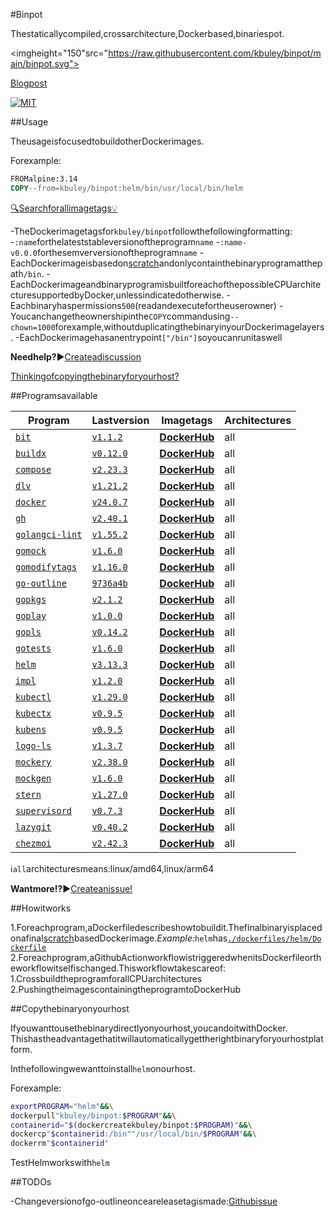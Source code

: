 #Binpot

Thestaticallycompiled,crossarchitecture,Dockerbased,binariespot.

<imgheight="150"src="https://raw.githubusercontent.com/kbuley/binpot/main/binpot.svg">

[Blogpost](https://qqq.ninja/blog/post/binpot/)

[![MIT](https://img.shields.io/github/license/kbuley/binpot)](https://github.com/kbuley/binpot/main/LICENSE)

##Usage

TheusageisfocusedtobuildotherDockerimages.

Forexample:

```Dockerfile
FROMalpine:3.14
COPY--from=kbuley/binpot:helm/bin/usr/local/bin/helm
```

[🔍Searchforallimagetags💡](https://hub.docker.com/r/kbuley/binpot/tags)

-TheDockerimagetagsfor`kbuley/binpot`followthefollowingformatting:
-`:name`forthelateststableversionoftheprogram`name`
-`:name-v0.0.0`forthesemverversionoftheprogram`name`
-EachDockerimageisbasedon[scratch](https://hub.docker.com/_/scratch)andonlycontainthebinaryprogramatthepath`/bin`.
-EachDockerimageandbinaryprogramisbuiltforeachofthepossibleCPUarchitecturesupportedbyDocker,unlessindicatedotherwise.
-Eachbinaryhaspermissions`500`(readandexecutefortheuserowner)
-Youcanchangetheownershipinthe`COPY`commandusing`--chown=1000`forexample,withoutduplicatingthebinaryinyourDockerimagelayers.
-EachDockerimagehasanentrypoint`["/bin"]`soyoucanrunitaswell

**Needhelp?**▶️[Createadiscussion](https://github.com/kbuley/binpot/discussions)

[Thinkingofcopyingthebinaryforyourhost?](#Copy-the-binary-on-your-host)

##Programsavailable

|Program|Lastversion|Imagetags|Architectures|
|------------------------------------------------------------|------------------------------------------------------------------------------------------------------|---------------------------------------------------------------------------------|-------------------------------|
|[`bit`](https://github.com/chriswalz/bit)|[`v1.1.2`](https://github.com/chriswalz/bit/releases/tag/v1.1.2)|[**DockerHub**](https://hub.docker.com/r/kbuley/binpot/tags?name=bit)|all|
|[`buildx`](https://github.com/docker/buildx)|[`v0.12.0`](https://github.com/docker/buildx/releases/tag/v0.12)|[**DockerHub**](https://hub.docker.com/r/kbuley/binpot/tags?name=buildx)|all|
|[`compose`](https://github.com/docker/compose)|[`v2.23.3`](https://github.com/docker/compose/releases/tag/v2.23.3)|[**DockerHub**](https://hub.docker.com/r/kbuley/binpot/tags?name=compose)|all|
|[`dlv`](https://github.com/go-delve/delve)|[`v1.21.2`](https://github.com/go-delve/delve/releases/tag/v1.21.2)|[**DockerHub**](https://hub.docker.com/r/kbuley/binpot/tags?name=dlv)|all|
|[`docker`](https://github.com/docker/cli)|[`v24.0.7`](https://github.com/docker/cli/releases/tag/v24.0.7)|[**DockerHub**](https://hub.docker.com/r/kbuley/binpot/tags?name=docker)|all|
|[`gh`](https://github.com/cli/cli)|[`v2.40.1`](https://github.com/cli/cli/releases/tag/v2.40.1)|[**DockerHub**](https://hub.docker.com/r/kbuley/binpot/tags?name=gh)|all|
|[`golangci-lint`](https://github.com/golangci/golangci-lint)|[`v1.55.2`](https://github.com/golangci/golangci-lint/releases/tag/v1.55.2)|[**DockerHub**](https://hub.docker.com/r/kbuley/binpot/tags?name=golangci-lint)|all|
|[`gomock`](https://github.com/golang/mock)|[`v1.6.0`](https://github.com/golang/mock/releases/tag/v1.6.0)|[**DockerHub**](https://hub.docker.com/r/kbuley/binpot/tags?name=gomock)|all|
|[`gomodifytags`](https://github.com/fatih/gomodifytags)|[`v1.16.0`](https://github.com/fatih/gomodifytags/releases/tag/v1.16.0)|[**DockerHub**](https://hub.docker.com/r/kbuley/binpot/tags?name=gomodifytags)|all|
|[`go-outline`](https://github.com/ramya-rao-a/go-outline)|[`9736a4b`](https://github.com/ramya-rao-a/go-outline/commit/9736a4bde949f321d201e5eaa5ae2bcde011bf00)|[**DockerHub**](https://hub.docker.com/r/kbuley/binpot/tags?name=go-outline)|all|
|[`gopkgs`](https://github.com/uudashr/gopkgs)|[`v2.1.2`](https://github.com/uudashr/gopkgs/releases/tag/v2.1.2)|[**DockerHub**](https://hub.docker.com/r/kbuley/binpot/tags?name=gopkgs)|all|
|[`goplay`](https://github.com/haya14busa/goplay)|[`v1.0.0`](https://github.com/haya14busa/goplay/releases/tag/v1.0.0)|[**DockerHub**](https://hub.docker.com/r/kbuley/binpot/tags?name=goplay)|all|
|[`gopls`](https://github.com/golang/tools/tree/master/gopls)|[`v0.14.2`](https://github.com/golang/tools/releases/tag/gopls/v0.14.2)|[**DockerHub**](https://hub.docker.com/r/kbuley/binpot/tags?name=gopls)|all|
|[`gotests`](https://github.com/cweill/gotests)|[`v1.6.0`](https://github.com/cweill/gotests/releases/tag/v1.6.0)|[**DockerHub**](https://hub.docker.com/r/kbuley/binpot/tags?name=gotests)|all|
|[`helm`](https://github.com/helm/helm)|[`v3.13.3`](https://github.com/helm/helm/releases/tag/v3.13.3)|[**DockerHub**](https://hub.docker.com/r/kbuley/binpot/tags?name=helm)|all|
|[`impl`](https://github.com/josharian/impl)|[`v1.2.0`](https://github.com/josharian/impl/releases/tag/v1.2.0)|[**DockerHub**](https://hub.docker.com/r/kbuley/binpot/tags?name=impl)|all|
|[`kubectl`](https://github.com/kubernetes/kubernetes)|[`v1.29.0`](https://github.com/kubernetes/kubernetes/releases/tag/v1.29.0)|[**DockerHub**](https://hub.docker.com/r/kbuley/binpot/tags?name=kubectl)|all|
|[`kubectx`](https://github.com/ahmetb/kubectx)|[`v0.9.5`](https://github.com/ahmetb/kubectx/releases/tag/v0.9.5)|[**DockerHub**](https://hub.docker.com/r/kbuley/binpot/tags?name=kubectx)|all|
|[`kubens`](https://github.com/ahmetb/kubectx)|[`v0.9.5`](https://github.com/ahmetb/kubectx/releases/tag/v0.9.5)|[**DockerHub**](https://hub.docker.com/r/kbuley/binpot/tags?name=kubens)|all|
|[`logo-ls`](https://github.com/Yash-Handa/logo-ls)|[`v1.3.7`](https://github.com/Yash-Handa/logo-ls/releases/tag/v1.3.7)|[**DockerHub**](https://hub.docker.com/r/kbuley/binpot/tags?name=logo-ls-v1.3.7)|all|
|[`mockery`](https://github.com/vektra/mockery)|[`v2.38.0`](https://github.com/vektra/mockery/releases/tag/v2.38.0)|[**DockerHub**](https://hub.docker.com/r/kbuley/binpot/tags?name=mockery)|all|
|[`mockgen`](https://github.com/golang/mock)|[`v1.6.0`](https://github.com/golang/mock/releases/tag/v1.6.0)|[**DockerHub**](https://hub.docker.com/r/kbuley/binpot/tags?name=mockgen)|all|
|[`stern`](https://github.com/stern/stern)|[`v1.27.0`](https://github.com/stern/stern/releases/tag/v1.27.0)|[**DockerHub**](https://hub.docker.com/r/kbuley/binpot/tags?name=stern)|all|
|[`supervisord`](https://github.com/ochinchina/supervisord)|[`v0.7.3`](https://github.com/ochinchina/supervisord/releases/tag/v0.7.3)|[**DockerHub**](https://hub.docker.com/r/kbuley/binpot/tags?name=supervisord)|all|
|[`lazygit`](https://github.com/jesseduffield/lazygit)|[`v0.40.2`](https://github.com/jesseduffield/lazygit/releases/tag/v0.40.2)|[**DockerHub**](https://hub.docker.com/r/kbuley/binpot/tags?name=lazygit)|all|
|[`chezmoi`](https://github.com/twpayne/chezmo)|[`v2.42.3`](https://github.com/twpayne/chezmoi/releases/tag/v2.42.3)|[**DockerHub**](https://hub.docker.com/r/kbuley/binpot/tags?name=lazygit)|all|
ℹ️`all`architecturesmeans:linux/amd64,linux/arm64

**Wantmore!?**▶️[Createanissue!](https://github.com/kbuley/binpot/issues)

##Howitworks

1.Foreachprogram,aDockerfiledescribeshowtobuildit.Thefinalbinaryisplacedonafinal[scratch](https://hub.docker.com/_/scratch)basedDockerimage._Example:_`helm`has[`./dockerfiles/helm/Dockerfile`](dockerfiles/helm/Dockerfile)
2.Foreachprogram,aGithubActionworkflowistriggeredwhenitsDockerfileortheworkflowitselfischanged.Thisworkflowtakescareof:
1.CrossbuildtheprogramforallCPUarchitectures
2.PushingtheimagescontainingtheprogramtoDockerHub

##Copythebinaryonyourhost

Ifyouwanttousethebinarydirectlyonyourhost,youcandoitwithDocker.
Thishastheadvantagethatitwillautomaticallygettherightbinaryforyourhostplatform.

Inthefollowingwewanttoinstall`helm`onourhost.

Forexample:

```sh
exportPROGRAM="helm"&&\
dockerpull"kbuley/binpot:$PROGRAM"&&\
containerid="$(dockercreatekbuley/binpot:$PROGRAM)"&&\
dockercp"$containerid:/bin""/usr/local/bin/$PROGRAM"&&\
dockerrm"$containerid"
```

TestHelmworkswith`helm`

##TODOs

-Changeversionofgo-outlineonceareleasetagismade:[Githubissue](https://github.com/ramya-rao-a/go-outline/issues/15)
